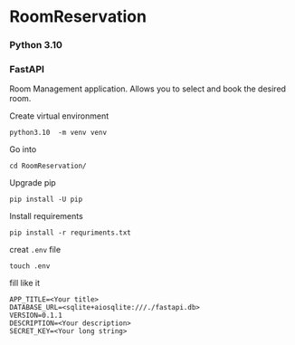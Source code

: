# RoomReservation

### Python 3.10
### FastAPI

Room Management application.
Allows you to select and book the desired room.

Create virtual environment
```
python3.10  -m venv venv
```
Go into
```
cd RoomReservation/
```
Upgrade pip
```
pip install -U pip
```
Install requirements
```
pip install -r requriments.txt
```
creat `.env` file
```
touch .env
```
fill like it
```
APP_TITLE=<Your title>
DATABASE_URL=<sqlite+aiosqlite:///./fastapi.db>
VERSION=0.1.1
DESCRIPTION=<Your description>
SECRET_KEY=<Your long string>
```
